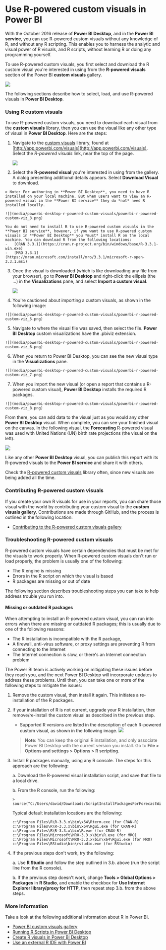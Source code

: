 <properties
   pageTitle="Use R-powered custom visuals in Power BI"
   description="Use R-powered custom visuals in Power BI"
   services="powerbi"
   documentationCenter=""
   authors="davidiseminger"
   manager="mblythe"
   backup=""
   editor=""
   tags=""
   qualityFocus="no"
   qualityDate=""/>

<tags
   ms.service="powerbi"
   ms.devlang="NA"
   ms.topic="article"
   ms.tgt_pltfrm="NA"
   ms.workload="powerbi"
   ms.date="03/01/2017"
   ms.author="davidi"/>

# Use R-powered custom visuals in Power BI

With the October 2016 release of **Power BI Desktop**, and in the **Power BI service**, you can use R-powered custom visuals without any knowledge of R, and without any R scripting. This enables you to harness the analytic and visual power of R visuals, and R scripts, without learning R or doing any programming yourself.

To use R-powered custom visuals, you first select and download the R custom visual you're interested in using from the **R-powered visuals** section of the Power BI **custom visuals** gallery.

![](media/powerbi-desktop-r-powered-custom-visuals/powerbi-r-powered-custom-viz_1.png)

The following sections describe how to select, load, and use R-powered visuals in **Power BI Desktop**.

### Using R custom visuals

To use R-powered custom visuals, you need to download each visual from the **custom visuals** library, then you can use the visual like any other type of visual in **Power BI Desktop**. Here are the steps:

1.  Navigate to the [custom visuals](http://app.powerbi.com/visuals) library, found at [http://app.powerbi.com/visuals](http://app.powerbi.com/visuals). Select the *R-powered visuals* link, near the top of the page.

    ![](media/powerbi-desktop-r-powered-custom-visuals/powerbi-r-powered-custom-viz_2.png)

2.   Select the **R-powered visual** you're interested in using from the gallery. A dialog presenting additional details appears. Select **Download Visual** to download.

    > Note: For authoring in **Power BI Desktop**, you need to have R installed on your local machine. But when users want to view an R-powered visual in the **Power BI service** they do *not* need R installed locally.

    ![](media/powerbi-desktop-r-powered-custom-visuals/powerbi-r-powered-custom-viz_3.png)

    You do not need to install R to use R-powered custom visuals in the **Power BI service**, however, if you want to use R-powered custom visuals in **Power BI Desktop** you *must* install R on the local machine. You can download R from the following locations:
    -   [CRAN 3.3.1](https://cran.r-project.org/bin/windows/base/R-3.3.1-win.exe)
    -   [MRO 3.3.1](https://mran.microsoft.com/install/mro/3.3.1/microsoft-r-open-3.3.1.msi)

3.  Once the visual is downloaded (which is like downloading any file from your browser), go to **Power BI Desktop** and right-click the ellipsis (the ...) in the **Visualizations** pane, and select **Import a custom visual**.

    ![](media/powerbi-desktop-r-powered-custom-visuals/powerbi-r-powered-custom-viz_4.png)

4.   You're cautioned about importing a custom visuals, as shown in the following image:

    ![](media/powerbi-desktop-r-powered-custom-visuals/powerbi-r-powered-custom-viz_5.png)

5.   Navigate to where the visual file was saved, then select the file. **Power BI Desktop** custom visualizations have the .pbiviz extension.

    ![](media/powerbi-desktop-r-powered-custom-visuals/powerbi-r-powered-custom-viz_6.png)

6.   When you return to Power BI Desktop, you can see the new visual type in the **Visualizations** pane.

    ![](media/powerbi-desktop-r-powered-custom-visuals/powerbi-r-powered-custom-viz_7.png)

7.   When you import the new visual (or open a report that contains a R-powered custom visual), **Power BI Desktop** installs the required R packages.

    ![](media/powerbi-desktop-r-powered-custom-visuals/powerbi-r-powered-custom-viz_8.png)

From there, you can add data to the visual just as you would any other **Power BI Desktop** visual. When complete, you can see your finished visual on the canvas. In the following visual, the **Forecasting** R-powered visual was used with United Nations (UN) birth rate projections (the visual on the left).

![](media/powerbi-desktop-r-powered-custom-visuals/powerbi-r-powered-custom-viz_10.png)

Like any other **Power BI Desktop** visual, you can publish this report with its R-powered visuals to the **Power BI service** and share it with others.

Check the [R-powered custom visuals](http://app.powerbi.com/visuals) library often, since new visuals are being added all the time.


### Contributing R-powered custom visuals

If you create your own R visuals for use in your reports, you can share those visual with the world by contributing your custom visual to the **custom visuals gallery**. Contributions are made through GitHub, and the process is outlined in the following location:

-   [Contributing to the R-powered custom visuals gallery](https://github.com/Microsoft/PowerBI-visuals#building-r-powered-custom-visual-corrplot)


### Troubleshooting R-powered custom visuals

R-powered custom visuals have certain dependencies that must be met for the visuals to work properly. When R-powered custom visuals don't run or load properly, the problem is usually one of the following:

-   The R engine is missing
-   Errors in the R script on which the visual is based
-   R packages are missing or out of date

The following section describes troubleshooting steps you can take to help address trouble you run into.

#### Missing or outdated R packages

When attempting to install an R-powered custom visual, you can run into errors when there are missing or outdated R packages; this is usually due to one of the following reasons:

-   The R installation is incompatible with the R package,
-   A firewall, anti-virus software, or proxy settings are preventing R from connecting to the Internet
-   The Internet connection is slow, or there's an Internet connection problem

The Power BI team is actively working on mitigating these issues before they reach you, and the next Power BI Desktop will incorporate updates to address these problems. Until then, you can take one or more of the following steps to mitigate the issues:

1.  Remove the custom visual, then install it again. This initiates a re-installation of the R packages.
2.  If your installation of R is not current, upgrade your R installation, then remove/re-install the custom visual as described in the previous step.
    -   Supported R versions are listed in the description of each R-powered custom visual, as shown in the following image.
        ![](media/powerbi-desktop-r-powered-custom-visuals/powerbi-r-powered-custom-viz_11.png)
    > **Note:** You can keep the original R installation, and only associate Power BI Desktop with the current version you install. Go to **File > Options and settings > Options > R scripting**.

3.  Install R packages manually, using any R console. The steps for this approach are the following:

    a.  Download the R-powered visual installation script, and save that file to a local drive.

    b.  From the R console, run the following:

        > source(“C:/Users/david/Downloads/ScriptInstallPackagesForForecastWithWorkarounds.R”)    

    Typical default installation locations are the following:

        c:\Program Files\R\R-3.3.x\bin\x64\Rterm.exe (for CRAN-R)
        c:\Program Files\R\R-3.3.x\bin\x64\Rgui.exe (for CRAN-R)
        c:\Program Files\R\R-3.3.x\bin\R.exe (for CRAN-R)
        c:\Program Files\Microsoft\MRO-3.3.x\bin\R.exe (for MRO)
        c:\Program Files\Microsoft\MRO-3.3.x\bin\x64\Rgui.exe (for MRO)
        c:\Program Files\RStudio\bin\rstudio.exe (for RStudio)

4.  If the previous steps don't work, try the following:

    a. Use **R Studio** and follow the step outlined in 3.b. above (run the script line from the R console).

    b. If the previous step doesn't work, change **Tools > Global Options > Packages** in **R Studio**, and enable the checkbox for **Use Internet Explorer library/proxy for HTTP**, then repeat step 3.b. from the above steps.



### More Information

Take a look at the following additional information about R in Power BI.

-   [Power BI custom visuals gallery](https://app.powerbi.com/visuals/)
-   [Running R Scripts in Power BI Desktop](powerbi-desktop-r-scripts.md)
-   [Create R visuals in Power BI Desktop](powerbi-desktop-r-visuals.md)
-   [Use an external R IDE with Power BI](powerbi-desktop-r-ide.md)
